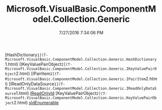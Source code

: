﻿---
title: Microsoft.VisualBasic.ComponentModel.Collection.Generic
date: 7/27/2016 7:34:06 PM
---

[HashDictionary`1](T-Microsoft.VisualBasic.ComponentModel.Collection.Generic.HashDictionary`1.html)
[IKeyValuePairObject`2](T-Microsoft.VisualBasic.ComponentModel.Collection.Generic.IKeyValuePairObject`2.html)
[IPairItem`2](T-Microsoft.VisualBasic.ComponentModel.Collection.Generic.IPairItem`2.html)
[IReadOnlyDataSource`1](T-Microsoft.VisualBasic.ComponentModel.Collection.Generic.IReadOnlyDataSource`1.html)
[IReadOnlyId](T-Microsoft.VisualBasic.ComponentModel.Collection.Generic.IReadOnlyId.html)
[KeyValuePairObject`2](T-Microsoft.VisualBasic.ComponentModel.Collection.Generic.KeyValuePairObject`2.html)
[sIdEnumerable](T-Microsoft.VisualBasic.ComponentModel.Collection.Generic.sIdEnumerable.html)

